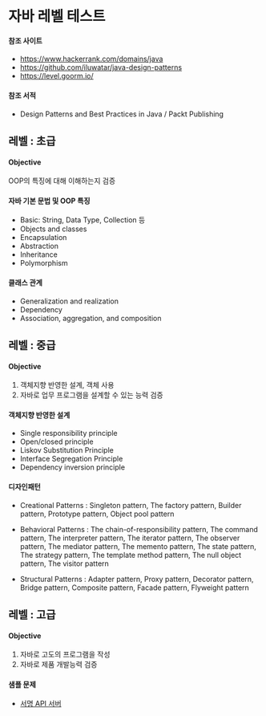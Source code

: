 # 자바 레벨 테스트
#### 참조 사이트
* https://www.hackerrank.com/domains/java
* https://github.com/iluwatar/java-design-patterns
* https://level.goorm.io/

#### 참조 서적
* Design Patterns and Best Practices in Java / Packt Publishing

## 레벨 : 초급
#### Objective
OOP의 특징에 대해 이해하는지 검증

#### 자바 기본 문법 및 OOP 특징
* Basic: String, Data Type, Collection 등
* Objects and classes
* Encapsulation
* Abstraction
* Inheritance
* Polymorphism

#### 클래스 관계
* Generalization and realization
* Dependency
* Association, aggregation, and composition

## 레벨 : 중급

#### Objective
1. 객체지향 반영한 설계, 객체 사용
2. 자바로 업무 프로그램을 설계할 수 있는 능력 검증


#### 객체지향 반영한 설계
* Single responsibility principle
* Open/closed principle
* Liskov Substitution Principle
* Interface Segregation Principle
* Dependency inversion principle

#### 디자인패턴
* Creational Patterns : Singleton pattern, The factory pattern, Builder pattern, 
Prototype pattern, Object pool pattern

* Behavioral Patterns :
The chain-of-responsibility pattern, The command pattern, 
The interpreter pattern, The iterator pattern, The observer pattern,
The mediator pattern, The memento pattern, The state pattern,
The strategy pattern, The template method pattern, The null object pattern,
The visitor pattern

* Structural Patterns : Adapter pattern, Proxy pattern, Decorator pattern,
Bridge pattern, Composite pattern, Facade pattern, Flyweight pattern


## 레벨 : 고급

#### Objective
1. 자바로 고도의 프로그램을 작성
2. 자바로 제품 개발능력 검증

#### 샘플 문제

* [서명 API 서버](https://github.com/jeongho-song/java-level/blob/main/api_server.md)
